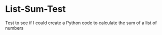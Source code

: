 # List-Sum-Test
Test to see if I could create a Python code to calculate the sum of a list of numbers
